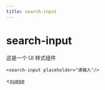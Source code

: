 ```yaml
---
title: search-input
---
```

# search-input

这是一个 UI 样式组件

```vue live
<search-input placeholder="请输入"/>
```


<[vuese](search-input/index.vue)